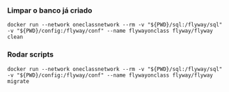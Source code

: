 ### Limpar o banco já criado
```
docker run --network oneclassnetwork --rm -v "${PWD}/sql:/flyway/sql" -v "${PWD}/config:/flyway/conf" --name flywayonclass flyway/flyway clean
```

### Rodar scripts
```
docker run --network oneclassnetwork --rm -v "${PWD}/sql:/flyway/sql" -v "${PWD}/config:/flyway/conf" --name flywayonclass flyway/flyway migrate
```